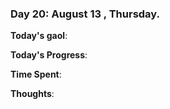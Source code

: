 ### Day 20: August 13 , Thursday.

**Today's gaol**:

**Today's Progress**: 

**Time Spent**: 

**Thoughts**: 
